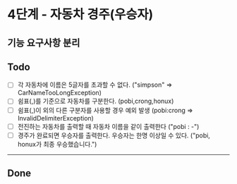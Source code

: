 # 4단계 - 자동차 경주(우승자)

## 기능 요구사항 분리

## Todo
- [ ] 각 자동차에 이름은 5글자를 초과할 수 없다. ("simpson" => CarNameTooLongException)
- [ ] 쉼표(,)를 기준으로 자동차를 구분한다. (pobi,crong,honux)
- [ ] 쉼표(,)이 외의 다른 구분자를 사용할 경우 예외 발생 (pobi:crong => InvalidDelimiterException)
- [ ] 전진하는 자동차를 출력할 때 자동차 이름을 같이 출력한다 ("pobi : -")
- [ ] 경주가 완료되면 우승자를 출력한다. 우승자는 한명 이상일 수 있다. ("pobi, honux가 최종 우승했습니다.")

---

## Done
